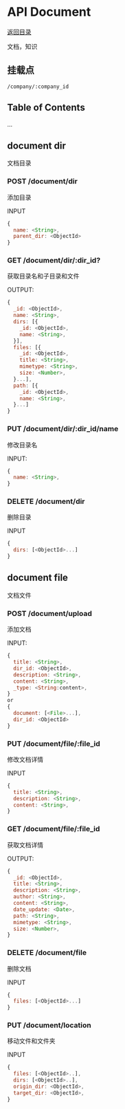 # API Document

[返回目录](index.md)

文档，知识

## 挂载点

```
/company/:company_id
```

## Table of Contents

...

## document dir

文档目录

### POST /document/dir

添加目录

INPUT

```javascript
{
  name: <String>,
  parent_dir: <ObjectId>
}
```

### GET /document/dir/:dir_id?

获取目录名和子目录和文件

OUTPUT:
```javascript
{
  _id: <ObjectId>,
  name: <String>,
  dirs: [{
    _id: <ObjectId>,
    name: <String>,
  }],
  files: [{
    _id: <ObjectId>,
    title: <String>,
    mimetype: <String>,
    size: <Number>,
  }...],
  path: [{
    _id: <ObjectId>,
    name: <String>,
  }...]
}
```

### PUT /document/dir/:dir_id/name

修改目录名

INPUT:
```javascript
{
  name: <String>,
}
```

### DELETE /document/dir

删除目录

INPUT
```javascript
{
  dirs: [<ObjectId>...]
}
```

## document file

文档文件

### POST /document/upload

添加文档

INPUT:
```javascript
{
  title: <String>,
  dir_id: <ObjectId>,
  description: <String>,
  content: <String>,
  _type: <String:content>,
}
or
{
  document: [<File>...],
  dir_id: <ObjectId>
}
```

### PUT /document/file/:file_id

修改文档详情

INPUT
```javascript
{
  title: <String>,
  description: <String>,
  content: <String>,
}
```

### GET /document/file/:file_id

获取文档详情

OUTPUT:
```javascript
{
  _id: <ObjectId>,
  title: <String>,
  description: <String>,
  author: <String>,
  content: <String>,
  date_update: <Date>,
  path: <String>,
  mimetype: <String>,
  size: <Number>,
}
```

### DELETE /document/file

删除文档

INPUT
```javascript
{
  files: [<ObjectId>...]
}
```

### PUT /document/location

移动文件和文件夹

INPUT
```javascript
{
  files: [<ObjectId>..],
  dirs: [<ObjectId>..],
  origin_dir: <ObjectId>,
  target_dir: <ObjectId>,
}
```
